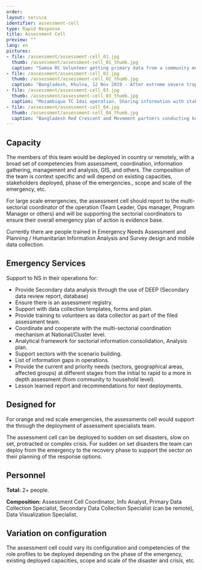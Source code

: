 ```yaml
---
order: 
layout: service
identifier: assessment-cell
type: Rapid Response
title: Assessment Cell
preview: ""
lang: en
pictures:
- file: /assessment/assessment-cell_01.jpg
  thumb: /assessment/assessment-cell_01_thumb.jpg
  caption: "Samoa RC Volunteer getting primary data from a community member."
- file: /assessment/assessment-cell_02.jpg
  thumb: /assessment/assessment-cell_02_thumb.jpg
  caption: "Bangladesh, Khulna, 12 Nov 2019 - After extreme severe tropical cyclonic storm 'Bulbul', Bangladesh Red Crescent Society and its Movement partners including the IFRC conducting rapid needs assessment."
- file: /assessment/assessment-cell_03.jpg
  thumb: /assessment/assessment-cell_03_thumb.jpg
  caption: "Mozambique TC Idai operation. Sharing information with stakeholders."
- file: /assessment/assessment-cell_04.jpg
  thumb: /assessment/assessment-cell_04_thumb.jpg
  caption: "Bangladesh Red Crescent and Movement partners conducting key informants interviews."
---
```


## Capacity

The members of this team would be deployed in country or remotely, with a broad set of competencies from assessment, coordination, information gathering, management and analysis, GIS, and others. The composition of the team is context specific and will depend on existing capacities, stakeholders deployed, phase of the emergencies., scope and scale of the emergency, etc.

For large scale emergencies, the assessment cell should report to the multi-sectorial coordinator of the operation (Team Leader, Ops manager, Program Manager or others) and will be supporting the sectorial coordinators to ensure their overall emergency plan of action is evidence base.

Currently there are people trained in Emergency Needs Assessment and Planning / Humanitarian Information Analysis and Survey design and mobile data collection.

## Emergency Services

Support to NS in their operations for:

- Provide Secondary data analysis through the use of DEEP (Secondary data review report, database)
- Ensure there is an assessment registry.
- Support with data collection templates, forms and plan.
- Provide training to volunteers as data collector as part of the filed assessment team.
- Coordinate and cooperate with the multi-sectorial coordination mechanism at National/Cluster level.
- Analytical framework for sectorial information consolidation, Analysis plan.
- Support sectors with the scenario building.
- List of information gaps in operations.
- Provide the current and priority needs (sectors, geographical areas, affected groups) at different stages from the initial to rapid to a more in depth assessment (from community to household level). 
- Lesson learned report and recommendations for next deployments.

## Designed for

For orange and red scale emergencies, the assessments cell would support the through the deployment of assessment specialists team.

The assessment cell can be deployed to sudden on set disasters, slow on set, protracted or complex crisis. For sudden on set disasters the team can deploy from the emergency to the recovery phase to support the sector on their planning of the response options.

## Personnel

**Total:** 2+ people.

**Composition:** Assessment Cell Coordinator, Info Analyst, Primary Data Collection Specialist, Secondary Data Collection Specialist (can be remote), Data Visualization Specialist.

## Variation on configuration

The assessment cell could vary its configuration and competencies of the role profiles to be deployed depending on the phase of the emergency, existing deployed capacities, scope and scale of the disaster and crisis, etc. 
